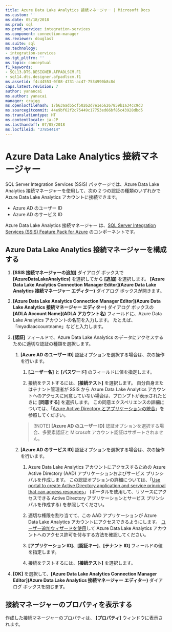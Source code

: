 ```yaml
---
title: Azure Data Lake Analytics 接続マネージャー | Microsoft Docs
ms.custom: ''
ms.date: 05/18/2018
ms.prod: sql
ms.prod_service: integration-services
ms.component: connection-manager
ms.reviewer: douglasl
ms.suite: sql
ms.technology:
- integration-services
ms.tgt_pltfrm: ''
ms.topic: conceptual
f1_keywords:
- SQL13.DTS.DESIGNER.AFPADLSCM.F1
- sql14.dts.designer.afpadlscm.f1
ms.assetid: f4c44553-0f08-4731-ac47-7534990b8c8d
caps.latest.revision: 7
author: yanancai
ms.author: yanacai
manager: craigg
ms.openlocfilehash: 17b63aad55cf50262d7e1e56267859b1a34cc9d3
ms.sourcegitcommit: 44e9bf62f2c75449c17753ed66bf85c43928dbd5
ms.translationtype: HT
ms.contentlocale: ja-JP
ms.lasthandoff: 07/05/2018
ms.locfileid: "37854414"
---
```

# <a name="azure-data-lake-analytics-connection-manager"></a>Azure Data Lake Analytics 接続マネージャー

SQL Server Integration Services (SSIS) パッケージでは、Azure Data Lake Analytics 接続マネージャーを使用して、次の 2 つの認証の種類のいずれかで Azure Data Lake Analytics アカウントに接続できます。
-   Azure AD のユーザー ID
-   Azure AD のサービス ID 

Azure Data Lake Analytics 接続マネージャー は、[SQL Server Integration Services (SSIS) Feature Pack for Azure](../../integration-services/azure-feature-pack-for-integration-services-ssis.md) のコンポーネントです。
 
## <a name="configure-the-azure-data-lake-analytics-connection-manager"></a>Azure Data Lake Analytics 接続マネージャーを構成する

1.  **[SSIS 接続マネージャーの追加]** ダイアログ ボックスで **[AzureDataLakeAnalytics]** を選択してから **[追加]** を選択します。 **[Azure Data Lake Analytics Connection Manager Editor]\(Azure Data Lake Analytics 接続マネージャー エディター\)** ダイアログ ボックスが開きます。
  
2.  **[Azure Data Lake Analytics Connection Manager Editor]\(Azure Data Lake Analytics 接続マネージャー エディター\)** ダイアログ ボックスの **[ADLA Account Name]\(ADLA アカウント名\)** フィールドに、Azure Data Lake Analytics アカウントの名前を入力します。 たとえば、「myadlaaccountname」などと入力します。
  
3.  **[認証]** フィールドで、Azure Data Lake Analytics のデータにアクセスするために適切な認証の種類を選択します。

    1.  **[Azure AD のユーザー ID]** 認証オプションを選択する場合は、次の操作を行います。
        1. **[ユーザー名]** と **[パスワード]** のフィールドに値を指定します。 
    
        2. 接続をテストするには、**[接続テスト]** を選択します。 自分自身またはテナント管理者が SSIS から Azure Data Lake Analytics アカウントへのアクセスに同意していない場合は、プロンプトが表示されたときに **[同意する]** を選択します。 この同意エクスペリエンスの詳細については、「[Azure Active Directory とアプリケーションの統合](https://docs.microsoft.com/azure/active-directory/active-directory-integrating-applications#updating-an-application)」を参照してください。
    
        >   [!NOTE] 
        > **[Azure AD のユーザー ID]** 認証オプションを選択する場合、多要素認証と Microsoft アカウント認証はサポートされません。
    
    2. **[Azure AD のサービス ID]** 認証オプションを選択する場合は、次の操作を行います。
        1. Azure Data Lake Analytics アカウントにアクセスするための Azure Active Directory (AAD) アプリケーションおよびサービス プリンシパルを作成します。 この認証オプションの詳細については、「[Use portal to create Active Directory application and service principal that can access resources](https://docs.microsoft.com/azure/azure-resource-manager/resource-group-create-service-principal-portal)」 (ポータルを使用して、リソースにアクセスできる Active Directory アプリケーションとサービス プリンシパルを作成する) を参照してください。
    
        2. 適切な権限を割り当てて、この AAD アプリケーションが Azure Data Lake Analytics アカウントにアクセスできるようにします。 [ユーザー追加ウィザードを使用](https://docs.microsoft.com/azure/data-lake-analytics/data-lake-analytics-manage-use-portal#add-a-new-user)して Azure Data Lake Analytics アカウントへのアクセス許可を付与する方法を確認してください。 
    
        3. **[アプリケーション ID]**、**[認証キー]**、**[テナント ID]** フィールドの値を指定します。
    
        4. 接続をテストするには、**[接続テスト]** を選択します。  

4.  **[OK]** を選択して、**[Azure Data Lake Analytics Connection Manager Editor]\(Azure Data Lake Analytics 接続マネージャー エディター\)** ダイアログ ボックスを閉じます。  

## <a name="view-the-properties-of-the-connection-manager"></a>接続マネージャーのプロパティを表示する
作成した接続マネージャーのプロパティは、 **[プロパティ]** ウィンドウに表示されます。  
  
  
